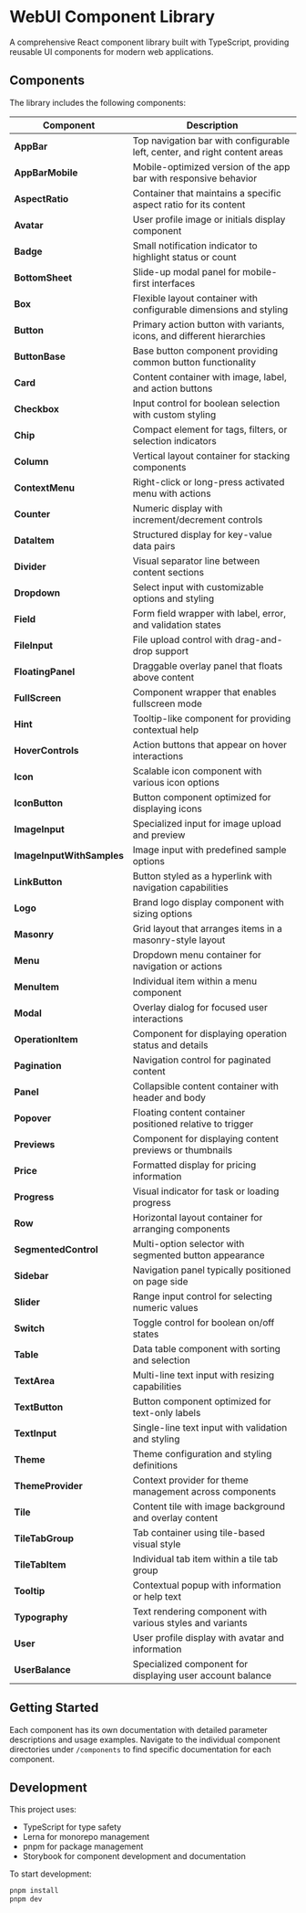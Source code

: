 # WebUI Component Library

A comprehensive React component library built with TypeScript, providing reusable UI components for modern web applications.

## Components

The library includes the following components:

| Component | Description |
|-----------|-------------|
| **AppBar** | Top navigation bar with configurable left, center, and right content areas |
| **AppBarMobile** | Mobile-optimized version of the app bar with responsive behavior |
| **AspectRatio** | Container that maintains a specific aspect ratio for its content |
| **Avatar** | User profile image or initials display component |
| **Badge** | Small notification indicator to highlight status or count |
| **BottomSheet** | Slide-up modal panel for mobile-first interfaces |
| **Box** | Flexible layout container with configurable dimensions and styling |
| **Button** | Primary action button with variants, icons, and different hierarchies |
| **ButtonBase** | Base button component providing common button functionality |
| **Card** | Content container with image, label, and action buttons |
| **Checkbox** | Input control for boolean selection with custom styling |
| **Chip** | Compact element for tags, filters, or selection indicators |
| **Column** | Vertical layout container for stacking components |
| **ContextMenu** | Right-click or long-press activated menu with actions |
| **Counter** | Numeric display with increment/decrement controls |
| **DataItem** | Structured display for key-value data pairs |
| **Divider** | Visual separator line between content sections |
| **Dropdown** | Select input with customizable options and styling |
| **Field** | Form field wrapper with label, error, and validation states |
| **FileInput** | File upload control with drag-and-drop support |
| **FloatingPanel** | Draggable overlay panel that floats above content |
| **FullScreen** | Component wrapper that enables fullscreen mode |
| **Hint** | Tooltip-like component for providing contextual help |
| **HoverControls** | Action buttons that appear on hover interactions |
| **Icon** | Scalable icon component with various icon options |
| **IconButton** | Button component optimized for displaying icons |
| **ImageInput** | Specialized input for image upload and preview |
| **ImageInputWithSamples** | Image input with predefined sample options |
| **LinkButton** | Button styled as a hyperlink with navigation capabilities |
| **Logo** | Brand logo display component with sizing options |
| **Masonry** | Grid layout that arranges items in a masonry-style layout |
| **Menu** | Dropdown menu container for navigation or actions |
| **MenuItem** | Individual item within a menu component |
| **Modal** | Overlay dialog for focused user interactions |
| **OperationItem** | Component for displaying operation status and details |
| **Pagination** | Navigation control for paginated content |
| **Panel** | Collapsible content container with header and body |
| **Popover** | Floating content container positioned relative to trigger |
| **Previews** | Component for displaying content previews or thumbnails |
| **Price** | Formatted display for pricing information |
| **Progress** | Visual indicator for task or loading progress |
| **Row** | Horizontal layout container for arranging components |
| **SegmentedControl** | Multi-option selector with segmented button appearance |
| **Sidebar** | Navigation panel typically positioned on page side |
| **Slider** | Range input control for selecting numeric values |
| **Switch** | Toggle control for boolean on/off states |
| **Table** | Data table component with sorting and selection |
| **TextArea** | Multi-line text input with resizing capabilities |
| **TextButton** | Button component optimized for text-only labels |
| **TextInput** | Single-line text input with validation and styling |
| **Theme** | Theme configuration and styling definitions |
| **ThemeProvider** | Context provider for theme management across components |
| **Tile** | Content tile with image background and overlay content |
| **TileTabGroup** | Tab container using tile-based visual style |
| **TileTabItem** | Individual tab item within a tile tab group |
| **Tooltip** | Contextual popup with information or help text |
| **Typography** | Text rendering component with various styles and variants |
| **User** | User profile display with avatar and information |
| **UserBalance** | Specialized component for displaying user account balance |

## Getting Started

Each component has its own documentation with detailed parameter descriptions and usage examples. Navigate to the individual component directories under `/components` to find specific documentation for each component.

## Development

This project uses:
- TypeScript for type safety
- Lerna for monorepo management
- pnpm for package management  
- Storybook for component development and documentation

To start development:
```bash
pnpm install
pnpm dev
```
